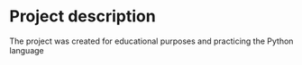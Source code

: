 # Project description

The project was created for educational purposes and practicing the Python language
